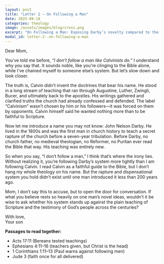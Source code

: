 ```yaml
---
layout: post
title: "Letter 2 — On Following a Man"
date: 2025-09-18
categories: theology
image: /assets/images/blog/cross.png
excerpt: "On Following a Man: Exposing Darby’s novelty compared to the long stream of historic faith."
modal_id: letter-2--on-following-a-man
---
```

Dear Mom,

You’ve told me before, *“I don’t follow a man like Calvinists do.”* I understand why you say that. It sounds noble, like you’re clinging to the Bible alone, while I’ve chained myself to someone else’s system. But let’s slow down and look closer.

The truth is, Calvin didn’t invent the doctrines that bear his name. He stood in a long stream of teaching that ran through Augustine, Luther, Zwingli, Bucer, and ultimately back to the apostles. His writings gathered and clarified truths the church had already confessed and defended. The label “Calvinism” wasn’t chosen by him or his followers—it was forced on them by opponents. Calvin himself said he wanted nothing more than to be faithful to Scripture.

Now let me introduce a name you may not know: John Nelson Darby. He lived in the 1800s and was the first man in church history to teach a secret rapture of the church before a seven-year tribulation. Before Darby, no church father, no medieval theologian, no Reformer, no Puritan ever read the Bible that way. His teaching was entirely new.

So when you say, “I don’t follow a man,” I think that’s where the irony lies. Without realizing it, you’re following Darby’s system more tightly than I am following Calvin. I read Calvin as a faithful guide to the Bible, but I don’t hang my whole theology on his name. But the rapture and dispensational system you hold didn’t exist until one man introduced it less than 200 years ago.

Mom, I don’t say this to accuse, but to open the door for conversation. If what you believe rests so heavily on one man’s novel ideas, wouldn’t it be wise to ask whether his system stands up against the plain teaching of Scripture and the testimony of God’s people across the centuries?

With love,  
Your son

**Passages to read together:**  
- Acts 17:11 (Bereans tested teachings)  
- Ephesians 4:11–16 (teachers given, but Christ is the head)  
- 1 Corinthians 1:11–13 (Paul warns against following men)  
- Jude 3 (faith once for all delivered)


